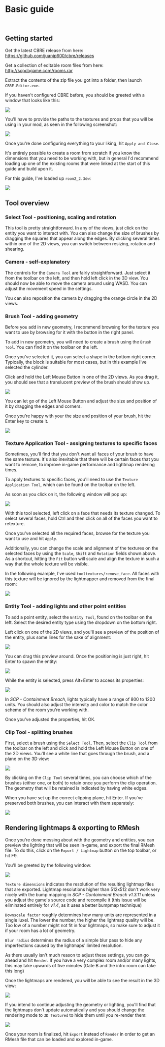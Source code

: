 # Basic guide
&nbsp;
## Getting started

Get the latest CBRE release from here: https://github.com/juanjp600/cbre/releases

Get a collection of editable room files from here: http://scpcbgame.com/rooms.rar

Extract the contents of the zip file you got into a folder, then launch `CBRE.Editor.exe`.

If you haven't configured CBRE before, you should be greeted with a window that looks like this:

![](imgs/InitialDirSettings.png)

You'll have to provide the paths to the textures and props that you will be using in your mod, as seen in the following screenshot:

![](imgs/FinishedDirSettings.png)

Once you're done configuring everything to your liking, hit `Apply and Close`.

It's entirely possible to create a room from scratch if you know the dimensions that you need to be working with, but in general I'd recommend loading up one of the existing rooms that were linked at the start of this guide and build upon it.

For this guide, I've loaded up `room2_2.3dw`:

![](imgs/Room2Loaded.png)

## Tool overview

### Select Tool - positioning, scaling and rotation

This tool is pretty straightforward. In any of the views, just click on the entity you want to interact with. You can also change the size of brushes by dragging the squares that appear along the edges. By clicking several times within one of the 2D views, you can switch between resizing, rotation and shearing.

### Camera - self-explanatory

The controls for the `Camera Tool` are fairly straightforward. Just select it from the toolbar on the left, and then hold left click in the 3D view. You should now be able to move the camera around using WASD. You can adjust the movement speed in the settings.

You can also reposition the camera by dragging the orange circle in the 2D views.

### Brush Tool - adding geometry

Before you add in new geometry, I recommend browsing for the texture you want to use by browsing for it with the button in the right panel.

To add in new geometry, you will need to create a brush using the `Brush Tool`. You can find it on the toolbar on the left.

Once you've selected it, you can select a shape in the bottom right corner. Typically, the block is suitable for most cases, but in this example I've selected the cylinder.

Click and hold the Left Mouse Button in one of the 2D views. As you drag it, you should see that a translucent preview of the brush should show up.

![](imgs/BrushToolExample.png)

You can let go of the Left Mouse Button and adjust the size and position of it by dragging the edges and corners.

Once you're happy with your the size and position of your brush, hit the Enter key to create it.

![](imgs/CylinderMade.png)

### Texture Application Tool - assigning textures to specific faces

Sometimes, you'll find that you don't want all faces of your brush to have the same texture. It's also inevitable that there will be certain faces that you want to remove, to improve in-game performance and lightmap rendering times.

To apply textures to specific faces, you'll need to use the `Texture Application Tool`, which can be found on the toolbar on the left.

As soon as you click on it, the following window will pop up:

![](imgs/TextureApplicationTool.png)

With this tool selected, left click on a face that needs its texture changed. To select several faces, hold Ctrl and then click on all of the faces you want to retexture.

Once you've selected all the required faces, browse for the texture you want to use and hit `Apply`.

Additionally, you can change the scale and alignment of the textures on the selected faces by using the `Scale`, `Shift` and `Rotation` fields shown above. As a shortcut, hitting the `Fit` button will scale and align the texture in such a way that the whole texture will be visible.

In the following example, I've used `tooltextures/remove_face`. All faces with this texture will be ignored by the lightmapper and removed from the final room:

![](imgs/FaceApplicationExample.png)

### Entity Tool - adding lights and other point entities

To add a point entity, select the `Entity Tool`, found on the toolbar on the left. Select the desired entity type using the dropdown on the bottom right.

Left click on one of the 2D views, and you'll see a preview of the position of the entity, plus some lines for the sake of alignment:

![](imgs/PlacingEntity.png)

You can drag this preview around. Once the positioning is just right, hit Enter to spawn the entity:

![](imgs/EntityPlaced.png)

While the entity is selected, press Alt+Enter to access its properties:

![](imgs/LightProperties.png)

In _SCP - Containment Breach_, lights typically have a range of 800 to 1200 units. You should also adjust the intensity and color to match the color scheme of the room you're working with.

Once you've adjusted the properties, hit OK.

### Clip Tool - splitting brushes

First, select a brush using the `Select Tool`. Then, select the `Clip Tool` from the toolbar on the left and click and hold the Left Mouse Button on one of the 2D views. You'll see a white line that goes through the brush, and a plane on the 3D view:

![](imgs/ClipExample.png)

By clicking on the `Clip Tool` several times, you can choose which of the brushes (either one, or both) to retain once you perform the clip operation. The geometry that will be retained is indicated by having white edges.

When you have set up the correct clipping plane, hit Enter. If you've preserved both brushes, you can interact with them separately:

![](imgs/ClipResult.png)

## Rendering lightmaps & exporting to RMesh

Once you're done messing about with the geometry and entities, you can preview the lighting that will be seen in-game, and export the final RMesh file. To do this, click on the `Export / Lightmap` button on the top toolbar, or hit F9.

You'll be greeted by the following window:

![](imgs/LightmapSettings.png)

`Texture dimensions` indicates the resolution of the resulting lightmap files that are exported. Lightmap resolutions higher than 512x512 don't work very nicely with the bump mapping in _SCP - Containment Breach v1.3.11_ unless you adjust the game's source code and recompile it (this issue will be eliminated entirely for _v1.4_, as it uses a better bumpmap technique)

`Downscale factor` roughly determines how many units are represented in a single luxel. The lower the number, the higher the lightmap quality will be. Too low of a number might not fit in four lightmaps, so make sure to adjust it if your room has a lot of geometry.

`Blur radius` determines the radius of a simple blur pass to hide any imperfections caused by the lightmaps' limited resolution.

As there usually isn't much reason to adjust these settings, you can go ahead and hit `Render`. If you have a very complex room and/or many lights, this may take upwards of five minutes (Gate B and the intro room can take this long)

Once the lightmaps are rendered, you will be able to see the result in the 3D view:

![](imgs/RenderedLightmap.png)

If you intend to continue adjusting the geometry or lighting, you'll find that the lightmaps don't update automatically and you should change the rendering mode to `3D Textured` to hide them until you re-render them:

![](imgs/SwapRenderingMode.png)

Once your room is finalized, hit `Export` instead of `Render` in order to get an RMesh file that can be loaded and explored in-game.

